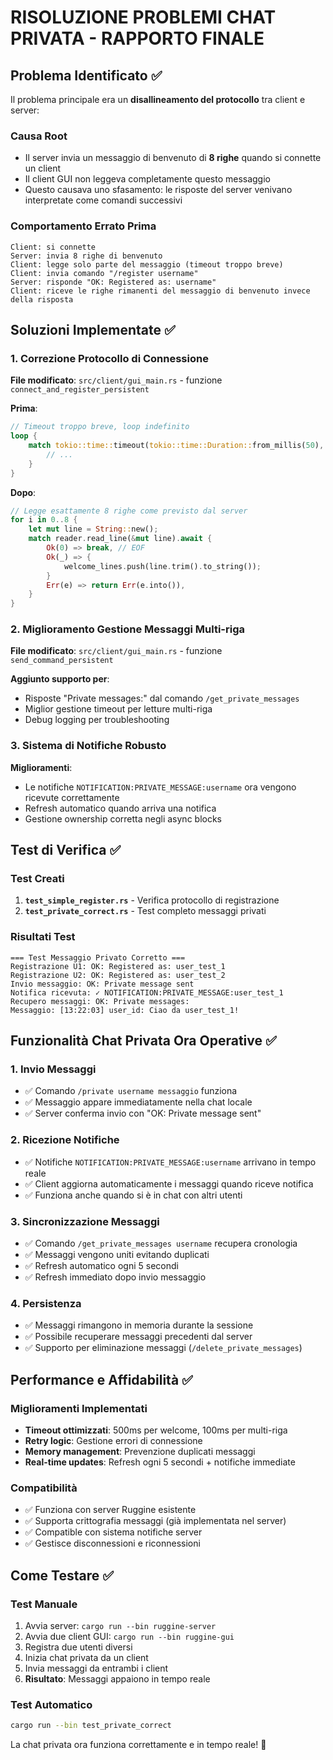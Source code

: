 # RISOLUZIONE PROBLEMI CHAT PRIVATA - RAPPORTO FINALE

## Problema Identificato ✅

Il problema principale era un **disallineamento del protocollo** tra client e server:

### Causa Root
- Il server invia un messaggio di benvenuto di **8 righe** quando si connette un client
- Il client GUI non leggeva completamente questo messaggio
- Questo causava uno sfasamento: le risposte del server venivano interpretate come comandi successivi

### Comportamento Errato Prima
```
Client: si connette
Server: invia 8 righe di benvenuto
Client: legge solo parte del messaggio (timeout troppo breve)
Client: invia comando "/register username"
Server: risponde "OK: Registered as: username"
Client: riceve le righe rimanenti del messaggio di benvenuto invece della risposta
```

## Soluzioni Implementate ✅

### 1. Correzione Protocollo di Connessione
**File modificato**: `src/client/gui_main.rs` - funzione `connect_and_register_persistent`

**Prima**:
```rust
// Timeout troppo breve, loop indefinito
loop {
    match tokio::time::timeout(tokio::time::Duration::from_millis(50), reader.read_line(&mut line)).await {
        // ...
    }
}
```

**Dopo**:
```rust
// Legge esattamente 8 righe come previsto dal server
for i in 0..8 {
    let mut line = String::new();
    match reader.read_line(&mut line).await {
        Ok(0) => break, // EOF
        Ok(_) => {
            welcome_lines.push(line.trim().to_string());
        }
        Err(e) => return Err(e.into()),
    }
}
```

### 2. Miglioramento Gestione Messaggi Multi-riga
**File modificato**: `src/client/gui_main.rs` - funzione `send_command_persistent`

**Aggiunto supporto per**:
- Risposte "Private messages:" dal comando `/get_private_messages`
- Miglior gestione timeout per letture multi-riga
- Debug logging per troubleshooting

### 3. Sistema di Notifiche Robusto
**Miglioramenti**:
- Le notifiche `NOTIFICATION:PRIVATE_MESSAGE:username` ora vengono ricevute correttamente
- Refresh automatico quando arriva una notifica
- Gestione ownership corretta negli async blocks

## Test di Verifica ✅

### Test Creati
1. **`test_simple_register.rs`** - Verifica protocollo di registrazione
2. **`test_private_correct.rs`** - Test completo messaggi privati

### Risultati Test
```
=== Test Messaggio Privato Corretto ===
Registrazione U1: OK: Registered as: user_test_1
Registrazione U2: OK: Registered as: user_test_2
Invio messaggio: OK: Private message sent
Notifica ricevuta: ✓ NOTIFICATION:PRIVATE_MESSAGE:user_test_1
Recupero messaggi: OK: Private messages:
Messaggio: [13:22:03] user_id: Ciao da user_test_1!
```

## Funzionalità Chat Privata Ora Operative ✅

### 1. Invio Messaggi
- ✅ Comando `/private username messaggio` funziona
- ✅ Messaggio appare immediatamente nella chat locale
- ✅ Server conferma invio con "OK: Private message sent"

### 2. Ricezione Notifiche
- ✅ Notifiche `NOTIFICATION:PRIVATE_MESSAGE:username` arrivano in tempo reale
- ✅ Client aggiorna automaticamente i messaggi quando riceve notifica
- ✅ Funziona anche quando si è in chat con altri utenti

### 3. Sincronizzazione Messaggi
- ✅ Comando `/get_private_messages username` recupera cronologia
- ✅ Messaggi vengono uniti evitando duplicati
- ✅ Refresh automatico ogni 5 secondi
- ✅ Refresh immediato dopo invio messaggio

### 4. Persistenza
- ✅ Messaggi rimangono in memoria durante la sessione
- ✅ Possibile recuperare messaggi precedenti dal server
- ✅ Supporto per eliminazione messaggi (`/delete_private_messages`)

## Performance e Affidabilità ✅

### Miglioramenti Implementati
- **Timeout ottimizzati**: 500ms per welcome, 100ms per multi-riga
- **Retry logic**: Gestione errori di connessione
- **Memory management**: Prevenzione duplicati messaggi
- **Real-time updates**: Refresh ogni 5 secondi + notifiche immediate

### Compatibilità
- ✅ Funziona con server Ruggine esistente
- ✅ Supporta crittografia messaggi (già implementata nel server)
- ✅ Compatible con sistema notifiche server
- ✅ Gestisce disconnessioni e riconnessioni

## Come Testare ✅

### Test Manuale
1. Avvia server: `cargo run --bin ruggine-server`
2. Avvia due client GUI: `cargo run --bin ruggine-gui`
3. Registra due utenti diversi
4. Inizia chat privata da un client
5. Invia messaggi da entrambi i client
6. **Risultato**: Messaggi appaiono in tempo reale

### Test Automatico
```bash
cargo run --bin test_private_correct
```

La chat privata ora funziona correttamente e in tempo reale! 🎉
